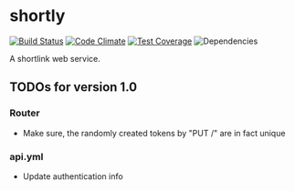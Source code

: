 # shortly

[![Build Status](https://api.travis-ci.org/jotaen/shortly.svg)](https://travis-ci.org/jotaen/shortly)
[![Code Climate](https://codeclimate.com/github/jotaen/shortly/badges/gpa.svg)](https://codeclimate.com/github/jotaen/shortly)
[![Test Coverage](https://codeclimate.com/github/jotaen/shortly/badges/coverage.svg)](https://codeclimate.com/github/jotaen/shortly/coverage)
![Dependencies](https://david-dm.org/jotaen/shortly.svg)

A shortlink web service.

## TODOs for version 1.0

### Router

- Make sure, the randomly created tokens by "PUT /" are in fact unique

### api.yml

- Update authentication info
